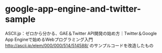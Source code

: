 google-app-engine-and-twitter-sample
====================================

ASCII.jp：ゼロから分かる、GAE＆Twitter API開発の始め方｜Twitter＆Google App Engineで始めるWebプログラミング入門
http://ascii.jp/elem/000/000/514/514588/
のサンプルコードを改造したもの
